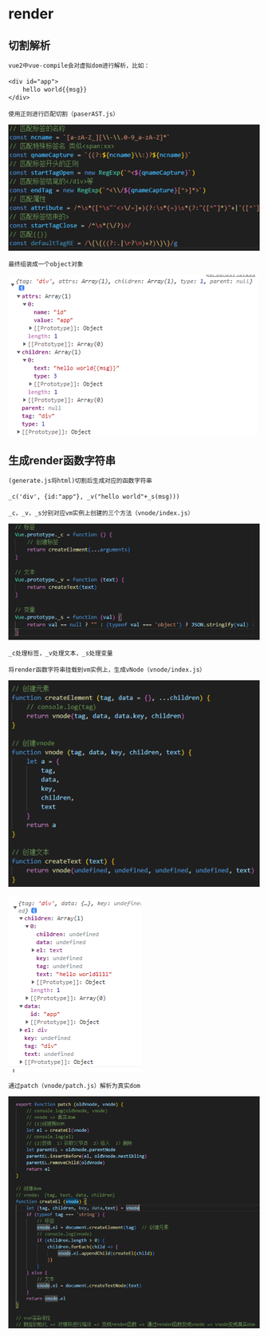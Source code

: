# render

## 切割解析

    vue2中vue-compile会对虚拟dom进行解析，比如：

    <div id="app">
        hello world{{msg}}
    </div>

    使用正则进行匹配切割（paserAST.js）

![img](./render1.png)

    最终组装成一个object对象

![img](./render2.png)

## 生成render函数字符串

    (generate.js将html)切割后生成对应的函数字符串

    _c('div', {id:"app"}, _v("hello world"+_s(msg)))

    _c，_v，_s分别对应vm实例上创建的三个方法（vnode/index.js）

![img](render3.png)

    _c处理标签，_v处理文本，_s处理变量

    将render函数字符串挂载到vm实例上，生成vNode（vnode/index.js）

![img](render5.png)

![img](vnode.png)
    
    通过patch（vnode/patch.js）解析为真实dom

![img](render4.png)
